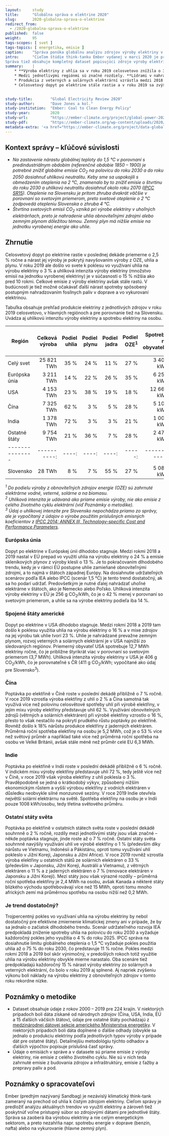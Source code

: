 ```yaml
---
layout:     study
title:      "Globálna správa o elektrine 2020"
slug:       2020-globalna-sprava-o-elektrine
redirect_from:
  - /2020-globalna-sprava-o-elektrine
published:  false
weight:     95
tags-scopes: [ svet ]
tags-topics: [ energetika, emisie ]
caption:    "Správa ponúka globálnu analýzu zdrojov výroby elektriny v roku 2019 a zmien vo výrobe v porovnaní s predošlými rokmi."
intro:      "Cieľom štúdie think-tanku Ember vydanej v marci 2020 je predložit analýzu svetových trendov vo výrobe a spotrebe elektriny v rokoch 2000 – 2019 a podrobnejšie diskutovať zdroje výroby elektriny v roku 2019. Zaoberá sa iba výrobou elektriny a nie celým energetickým sektorom, a preto nezahŕna napr. spotrebu energie v doprave (benzín, nafta) či energiu na vykurovanie (najmä zemný plyn).
Správa tiež obsahuje kompletný dataset popisujúci zdroje výroby elektriny pre všetky štáty sveta za posledných 20 rokov."
summary:    |
    * **Výroba elektriny z uhlia sa v roku 2019 celosvetovo znížila o 3 % v porovnaní s rokom 2018.** V dôsledku toho došlo k poklesu celkových emisií z výroby elektriny o 2 %, **jedná sa skôr ale o jednorazový pokles než o začiatok sľubného dlhodobého trendu**. Dáta z predošlých rokov naznačujú, že miera využitia uhlia na výrobu elektriny skôr rástla a situácia v roku 2019 bola zrejme ovplyvnená nižším rastom HDP a počasím. Aj keby sa nám ale trojpercentný pokles podarilo udržať, stále nie je dostačujúci pre efektívne zmiernenie klimatickej zmeny. Scenár udržateľného rozvoja podla Medzinárodnej energetickej agentúry (IEA) vyžaduje každoročné zníženie o 4 %, scenár 1,5 °C podľa IPCC dokonca o 11 %.
    * Medzi jednotlivými regiónmi sú značné rozdiely. **Lídrami v nahrádzaní uhlia inými zdrojmi sú Európska únia a USA, kde od roku 2007 využitie uhlia na výrobu elektriny kleslo na polovicu.** V EÚ bolo uhlie nahradené obnoviteľnými zdrojmi (veternými a solárnymi elektrárňami), v USA prevažne zemným plynom.
    * Produkcia z veterných a solárnych elektrární vzrástla medzi 2018 – 2019 o 15 %, kedy tieto zdroje vyrobili 8 % celosvetovej elektriny.
    * Celosvetový dopyt po elektrine stále rastie a v roku 2019 sa zvýšil o 1,4 %, čo bol najnižší nárast od roku 2009. Príčinou toho bola nižšia ekonomická produkcia a miernejšia zima predovšetkým v USA a EÚ. Naopak, v Číne vzrástol dopyt po elektrine o 5 %.

    
study-title:        "Global Electricity Review 2020"
study-author:       "Dave Jones a kol."
study-institution:  "Ember: Coal to Clean Energy Policy"
study-year:         2020
study-url:          "https://ember-climate.org/project/global-power-2020/"
study-pdf:          "https://ember-climate.org/wp-content/uploads/2020/03/Ember-2020GlobalElectricityReview-Web.pdf"
metadata-extra: '<a href="https://ember-climate.org/project/data-global-electricity-review/" id="study-link-3" class="btn btn-secondary">Podkladové dáta štúdie</a>'
---
```


## Kontext správy – kľúčové súvislosti

* *Na zastavenie nárastu globálnej teploty do 1,5 °C v porovnaní s predindustriálnym obdobím (referenčné obdobie 1850 – 1900) je potrebné znížiť globálne emisie CO<sub>2</sub> na polovicu do roku 2030 a do roku 2050 dosiahnuť uhlíkovú neutralitu. Keby sme sa uspokojili s obmedzením oteplenia na 2 °C, znamenalo by to znížiť emisie o štvrtinu do roku 2030 a uhlíkovú neutralitu dosiahnuť okolo roku 2070 ([IPCC SR15](https://www.ipcc.ch/sr15/chapter/chapter-2/)). Oteplenie na Slovensku je pritom zhruba dvakrát väčšie v porovnaní so svetovým priemerom, preto svetové oteplenie o 2 °C zodpovedá otepleniu Slovenska o zhruba 4 °C.*
* *Štvrtina svetových emisií CO<sub>2</sub> vzniká pri výrobe elektriny v uhoľných elektrárňach, preto je nahradenie uhlia obnoviteľnými zdrojmi alebo zemným plynom dôležitou témou. Zemný plyn má nižšie emisie na jednotku vyrobenej energie ako uhlie.*

## Zhrnutie

Celosvetový dopyt po elektrine rastie v poslednej dekáde priemerne o 2,5 % ročne a nárast jej výroby je pokrytý navyšovaním výroby z OZE, uhlia a plynu. V roku 2019 ale došlo vo svete k poklesu vo využívaní uhlia na výrobu elektriny o 3 % a uhlíková intenzita výroby elektriny (množstvo emisií na jednotku vyrobenej elektriny) je v súčasnosti o 15 % nižšia ako pred 10 rokmi. Celkové emisie z výroby elektriny avšak stále rastú. V budúcnosti je tiež možné očakávať ďalší nárast spotreby spôsobený postupným nahradzovaním fosílnych palív v doprave a vo vykurovaní elektrinou.

Tabuľka obsahuje prehľad produkcie elektriny z jednotlivých zdrojov v roku 2019 celosvetovo, v hlavných regiónoch a pre porovnanie tiež na Slovensku. Uvádza aj uhlíkovú intenzitu výroby elektriny a spotrebu elektriny na osobu.

<div class="table table-striped table-hover" markdown="1">

| Región          | Celková<br/>výroba | Podiel<br/>uhlia | Podiel<br/>plynu | Podiel<br/>jadra| Podiel<br/>OZE<sup>1</sup> |Spotreba<br/>na obyvateľa | Uhlíková intenzita<sup>2</sup><br/>[g CO<sub>2</sub>/kWh] |
| --------------- | ----------:| ----:| ----:| ----:|-----:|-----------:| ---:|
| Celý svet       | 25 821 TWh | 35 % | 24 % | 11 % | 27 % | 3 408 kWh  | 442 |
| Európska únia   | 3 211 TWh  | 14 % | 22 % | 26 % | 35 % | 6 259 kWh  | 256 |
| USA             | 4 153 TWh  | 23 % | 38 % | 19 % | 18 % | 12 661 kWh | 406 |
| Čína            | 7 325 TWh  | 62 % |  3 % | 5 %  | 28 % | 5 109 kWh  | 576 |
| India           | 1 378 TWh  | 72 % |  3 % | 3 %  | 21 % | 1 008 kWh  | 651 |
| Ostatné štáty   | 9 754 TWh  | 21 % | 36 % | 7 %  | 28 % | 2 478 kWh  | 388 |
| --------------- | ----------:| ----:| ----:| ----:|-----:|-----------:| ---:|
| Slovensko       | 28 TWh     | 8 %  |  7 % | 55 % | 27 % | 5 083 kWh  | 411<sup>3</sup> |

</div>

*<sup>1</sup> Do podielu výroby z obnoviteľných zdrojov energie (OZE) sú zahrnuté elektrárne vodné, veterné, solárne a na biomasu.*  
*<sup>2</sup> Uhlíková intenzita je udávaná ako priame emisie výroby, nie ako emisie z celého životného cyklu elektrární (viď Poznámky o metodike).*  
*<sup>3</sup> Údaj o uhlíkovej intenzite pre Slovensko nepochádza priamo zo správy, ale je vypočítaný z údajov o výrobe použitím príslušných emisných koeficientov z [IPCC 2014: ANNEX III, Technology-specific Cost and Performance Parameters](https://www.ipcc.ch/site/assets/uploads/2018/02/ipcc_wg3_ar5_annex-iii.pdf).*

### Európska únia

Dopyt po elektrine v Európskej únii dlhodobo stagnuje. Medzi rokmi 2018 a 2019 nastal v EÚ prepad vo využití uhlia na výrobu elektriny o 24 % a emisie skleníkových plynov z výroby klesli o 13 %. Je to pokračovaním dlhodobého trendu, kedy je v rámci EÚ postupne uhlie zamieňané obnoviteľnými zdrojmi, a to najmä v štátoch západnej Európy. Na dosiahnutie udržateľných scenárov podľa IEA alebo IPCC (scenár 1,5 °C) je tento trend dostatočný, ak sa ho podarí udržať. Predovšetkým je nutné ďalej nahrádzať uhoľné elektrárne v štátoch, ako je Nemecko alebo Poľsko. Uhlíková intenzita výroby elektriny v EÚ je 256 g CO<sub>2</sub>/kWh, čo je o 42 % menej v porovnaní so svetovým priemerom, a uhlie sa na výrobe elektriny podieľa iba 14 %.

### Spojené štáty americké

Dopyt po elektrine v USA dlhodobo stagnuje. Medzi rokmi 2018 a 2019 tam došlo k poklesu využitia uhlia na výrobu elektriny o 16 % a v mixe zdrojov na jej výrobu tak uhlie tvorí 23 %. Uhlie je nahrádzané prevažne zemným plynom, rozvoj veterných a solárnych elektrární je v USA najnižší zo sledovaných regiónov. Priemerný obyvateľ USA spotrebuje 12,7 MWh elektriny ročne, čo je približne štyrikrát viac v porovnaní so svetovým priemerom (3,7 MWh). Uhlíková intenzita výroby elektriny v USA je 406 g CO<sub>2</sub>/kWh, čo je porovnateľné s ČR (411 g CO<sub>2</sub>/kWh; vypočítané ako údaj pre Slovensko<sup>3</sup>).

### Čína

Poptávka po elektřině v Číně roste v poslední dekádě přibližně o 7 % ročně. V roce 2019 vzrostla výroba elektřiny z uhlí o 2 % a Čína samotná tak využívá více než polovinu celosvětové spotřeby uhlí při výrobě elektřiny, v jejím mixu výroby elektřiny představuje uhlí 62 %. Využívání obnovitelných zdrojů (větrných a solárních elektráren) při výrobě elektřiny vzrostlo o 16 %, přesto to však nestačilo na pokrytí prudkého růstu poptávky po elektřině. Rovněž došlo k 18% nárůstu produkce elektřiny z jaderných elektráren. Průměrná roční spotřeba elektřiny na osobu je 5,2 MWh, což je o 53 % více než světový průměr a například také více než průměrná roční spotřeba na osobu ve Velké Británii, avšak stále méně než průměr celé EU 6,3 MWh.

### Indie

Poptávka po elektřině v Indii roste v poslední dekádě přibližně o 6 % ročně. V indickém mixu výroby elektřiny představuje uhlí 72 %, tedy ještě více než v Číně, v roce 2019 však výroba elektřiny z uhlí poklesla o 3 %. Pravděpodobně se jedná o krátkodobý výkyv, způsobený nižším ekonomickým růstem a vyšší výrobou elektřiny z vodních elektráren v důsledku neobvykle silné monzunové sezóny. V roce 2019 Indie otevřela největší solární elektrárnu na světě. Spotřeba elektřiny na osobu je v Indii pouze 1008 kWh/osobu, tedy třetina světového průměru.

### Ostatní státy světa

Poptávka po elektřině v ostatních státech světa roste v poslední dekádě souhrnně o 2 % ročně, rozdíly mezi jednotlivými státy jsou však značné – někde poptávka stagnuje, jinde roste až o 7 % ročně. Ostatní státy světa souhrnně navýšily využívání uhlí ve výrobě elektřiny o 1 % (především díky nárůstu ve Vietnamu, Indonésii a Pákistánu, oproti tomu využívání uhlí pokleslo v Jižní Koreji, Japonsku a Jižní Africe). V roce 2019 rovněž vzrostla výroba elektřiny u ostatních států ze solárních elektráren o 33 % (především v Japonsku, Jižní Koreji, Austrálii a Vietnamu), z větrných elektráren o 11 % a z jaderných elektráren o 7 % (renovace elektráren v Japonsku a Jižní Koreji). Mezi státy jsou však výrazné rozdíly – průměrná roční spotřeba elektřiny je 2,4 MWh na osobu, avšak Kanada a některé státy blízkého východu spotřebovávají více než 15 MWh, oproti tomu mnoho afrických zemí má průměrnou spotřebu na osobu nižší než 0,2 MWh.

### Je trend dostatočný?

Trojpercentný pokles vo využívaní uhlia na výrobu elektriny by nebol dostatočný pre efektívne zmiernenie klimatickej zmeny ani v prípade, že by sa jednalo o začiatok dlhodobého trendu. Scenár udržateľného rozvoja IEA predpokladá zníženie spotreby uhlia na polovicu do roku 2030 a vyžaduje každoročný pokles jeho využitia o 4 % do roku 2025. IPCC správa na dosiahnutie limitu globálneho oteplenia o 1,5 °C vyžaduje pokles použitia uhlia až o 75 % do roku 2030, čo predstavuje 11 % ročne. Pokles medzi rokmi 2018 a 2019 bol skôr výnimočný, v predošlých rokoch totiž využitie uhlia na výrobu elektriny obvykle mierne narastalo. Oba scenáre tiež predpokladajú každoročný 15 % nárast výroby elektriny zo solárnych a veterných elektrární, čo bolo v roku 2019 aj splnené. Aj napriek zvýšeniu výkonu boli náklady na výrobu elektriny z obnoviteľných zdrojov v tomto roku rekordne nízke.

## Poznámky o metodike

* Dataset obsahuje údaje z rokov 2000 – 2019 pre 224 krajín. V niektorých prípadoch boli dáta získané od národnych zdrojov (Čína, USA, India, EÚ a 15 ďalších väčších štátov), údaje pre ostatné štáty pochádzajú z [medzinárodnej dátovej sekcie amerického Ministerstva energetiky](https://www.eia.gov/international/data/world). V niektorých prípadoch boli dáta doplnené o ďalšie odhady (obvykle sa jednalo o produkciu elektriny podľa jednotlivých typov výroby v prípade dát pre ostatné štáty). Detailnejšiu metodológiu týchto odhadov a ďalších výpočtov popisuje príslušná časť správy.
* Údaje o emisiách v správe a v datasete sú priame emisie z výroby elektriny, nie emisie z celého životného cyklu. Nie sú v nich teda zahrnuté emisie z budovania zdrojov a infraštruktúry, emisie z ťažby a prepravy palív a pod.

## Poznámky o spracovateľovi

Ember (predtým nazývaný Sandbag) je nezávislý klimatický think-tank zameraný na prechod od uhlia k čistým zdrojom elektriny. Cieľom správy je predložiť analýzu aktuálnych trendov vo využití elektriny a zároveň tiež poskytnúť voľne prístupný súbor so zdrojovými dátami pre jednotlivé štáty. Správa sa zaoberá iba výrobou elektriny a nie celým energetickým sektorom, a preto nezahŕňa napr. spotrebu energie v doprave (benzín, nafta) alebo na vykurovanie (hlavne zemný plyn).
